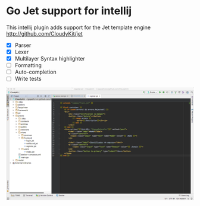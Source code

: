 Go Jet support for intellij
=====

This intellij plugin adds support for the Jet template engine http://github.com/CloudyKit/jet

 - [x] Parser
 - [x] Lexer
 - [x] Multilayer Syntax highlighter
 - [ ] Formatting
 - [ ] Auto-completion
 - [ ] Write tests

 ![Alt text](/Screenshot.png?raw=true "Screenshot")